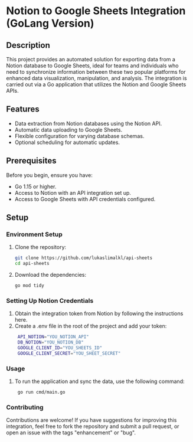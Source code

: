 # Notion to Google Sheets Integration (GoLang Version)

## Description

This project provides an automated solution for exporting data from a Notion database to Google Sheets, ideal for teams and individuals who need to synchronize information between these two popular platforms for enhanced data visualization, manipulation, and analysis. The integration is carried out via a Go application that utilizes the Notion and Google Sheets APIs.

## Features

- Data extraction from Notion databases using the Notion API.
- Automatic data uploading to Google Sheets.
- Flexible configuration for varying database schemas.
- Optional scheduling for automatic updates.

## Prerequisites

Before you begin, ensure you have:
- Go 1.15 or higher.
- Access to Notion with an API integration set up.
- Access to Google Sheets with API credentials configured.

## Setup

### Environment Setup

1. Clone the repository:
   ```bash
   git clone https://github.com/lukaslimalkl/api-sheets
   cd api-sheets

2. Download the dependencies:
   ```bash
   go mod tidy

### Setting Up Notion Credentials

1. Obtain the integration token from Notion by following the instructions here.
2. Create a .env file in the root of the project and add your token:
   ```bash
    API_NOTION="YOU_NOTION_API"
    DB_NOTION="YOU_NOTION_DB"
    GOOGLE_CLIENT_ID="YOU_SHEETS_ID"
    GOOGLE_CLIENT_SECRET="YOU_SHEET_SECRET"

### Usage

1. To run the application and sync the data, use the following command:
    ```bash
     go run cmd/main.go

### Contributing

  Contributions are welcome! If you have suggestions for improving this integration, feel free to fork the repository and submit a pull request, or open an issue with the tags "enhancement" or "bug".





